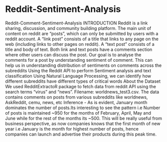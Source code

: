 # Reddit-Sentiment-Analysis
Reddit-Comment-Sentiment-Analysis INTRODUCTION Reddit is a link sharing, discussion, and community building platform. The main unit of content on reddit are “posts”, which can only be submitted by users with a reddit account. A “link post” consists of a title that links to any page on the web (including links to other pages on reddit). A “text post” consists of a title and body of text. Both link and text posts have a comments section where other users can discuss the post. Our goal is to analyse the comments for a post by understanding sentiment of comment. This can help us in understanding distribution of sentiments on comments across the subreddits  Using the Reddit API to perform Sentiment analysis and text classification Using Natural Language Processing, we can identify how different subreddits have different types of critical words  About the Dataset We used RedditExtractoR package to fetch data from reddit API using the search terms “virus” and “news”. Filename: worldnews_test3.csv. The data contains comments on posts from various subreddits like worldnews, AskReddit, cemu, news, etc  Inference - As is evident, January month dominates the number of posts.Its interesting to see the pattern i.e Number of posts is maintained ~950 for the months of February, April, May and June while for the rest of the months its ~500. This will be really useful from business perspective, as now companies knows that the first month of new year i.e January is the month for highest number of posts, hence companies can launch and advertise their products during this peak time.
